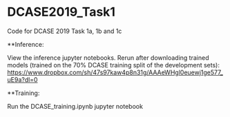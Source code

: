 # DCASE2019_Task1
Code for DCASE 2019 Task 1a, 1b and 1c

**Inference:

View the inference jupyter notebooks. Rerun after downloading trained models (trained on the 70% DCASE training split of the development sets):
https://www.dropbox.com/sh/47s97kaw4p8n31g/AAAeWHgl0euewj1ge577_uE9a?dl=0

**Training:

Run the DCASE_training.ipynb jupyter notebook

